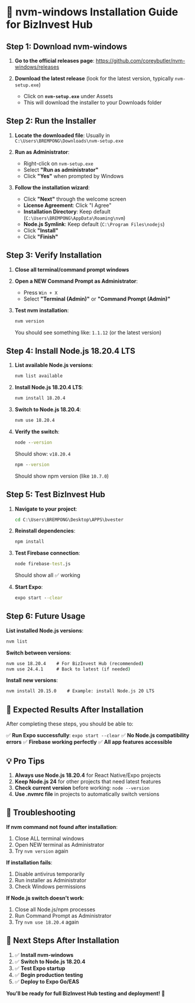 # 🔧 nvm-windows Installation Guide for BizInvest Hub

## **Step 1: Download nvm-windows**

1. **Go to the official releases page**: 
   https://github.com/coreybutler/nvm-windows/releases

2. **Download the latest release** (look for the latest version, typically `nvm-setup.exe`)
   - Click on **`nvm-setup.exe`** under Assets
   - This will download the installer to your Downloads folder

## **Step 2: Run the Installer**

1. **Locate the downloaded file**: Usually in `C:\Users\BREMPONG\Downloads\nvm-setup.exe`

2. **Run as Administrator**:
   - Right-click on `nvm-setup.exe`
   - Select **"Run as administrator"**
   - Click **"Yes"** when prompted by Windows

3. **Follow the installation wizard**:
   - Click **"Next"** through the welcome screen
   - **License Agreement**: Click "I Agree"
   - **Installation Directory**: Keep default (`C:\Users\BREMPONG\AppData\Roaming\nvm`)
   - **Node.js Symlink**: Keep default (`C:\Program Files\nodejs`)
   - Click **"Install"**
   - Click **"Finish"**

## **Step 3: Verify Installation**

1. **Close all terminal/command prompt windows**

2. **Open a NEW Command Prompt as Administrator**:
   - Press `Win + X`
   - Select **"Terminal (Admin)"** or **"Command Prompt (Admin)"**

3. **Test nvm installation**:
   ```cmd
   nvm version
   ```
   You should see something like: `1.1.12` (or the latest version)

## **Step 4: Install Node.js 18.20.4 LTS**

1. **List available Node.js versions**:
   ```cmd
   nvm list available
   ```

2. **Install Node.js 18.20.4 LTS**:
   ```cmd
   nvm install 18.20.4
   ```

3. **Switch to Node.js 18.20.4**:
   ```cmd
   nvm use 18.20.4
   ```

4. **Verify the switch**:
   ```cmd
   node --version
   ```
   Should show: `v18.20.4`

   ```cmd
   npm --version
   ```
   Should show npm version (like `10.7.0`)

## **Step 5: Test BizInvest Hub**

1. **Navigate to your project**:
   ```cmd
   cd C:\Users\BREMPONG\Desktop\APPS\bvester
   ```

2. **Reinstall dependencies**:
   ```cmd
   npm install
   ```

3. **Test Firebase connection**:
   ```cmd
   node firebase-test.js
   ```
   Should show all ✅ working

4. **Start Expo**:
   ```cmd
   expo start --clear
   ```

## **Step 6: Future Usage**

**List installed Node.js versions**:
```cmd
nvm list
```

**Switch between versions**:
```cmd
nvm use 18.20.4    # For BizInvest Hub (recommended)
nvm use 24.4.1     # Back to latest (if needed)
```

**Install new versions**:
```cmd
nvm install 20.15.0    # Example: install Node.js 20 LTS
```

## **🎯 Expected Results After Installation**

After completing these steps, you should be able to:

✅ **Run Expo successfully**: `expo start --clear`
✅ **No Node.js compatibility errors**
✅ **Firebase working perfectly**
✅ **All app features accessible**

## **💡 Pro Tips**

1. **Always use Node.js 18.20.4** for React Native/Expo projects
2. **Keep Node.js 24** for other projects that need latest features
3. **Check current version** before working: `node --version`
4. **Use .nvmrc file** in projects to automatically switch versions

## **🚨 Troubleshooting**

**If nvm command not found after installation**:
1. Close ALL terminal windows
2. Open NEW terminal as Administrator
3. Try `nvm version` again

**If installation fails**:
1. Disable antivirus temporarily
2. Run installer as Administrator
3. Check Windows permissions

**If Node.js switch doesn't work**:
1. Close all Node.js/npm processes
2. Run Command Prompt as Administrator
3. Try `nvm use 18.20.4` again

## **🎉 Next Steps After Installation**

1. ✅ **Install nvm-windows**
2. ✅ **Switch to Node.js 18.20.4**
3. ✅ **Test Expo startup**
4. ✅ **Begin production testing**
5. ✅ **Deploy to Expo Go/EAS**

**You'll be ready for full BizInvest Hub testing and deployment!** 🚀